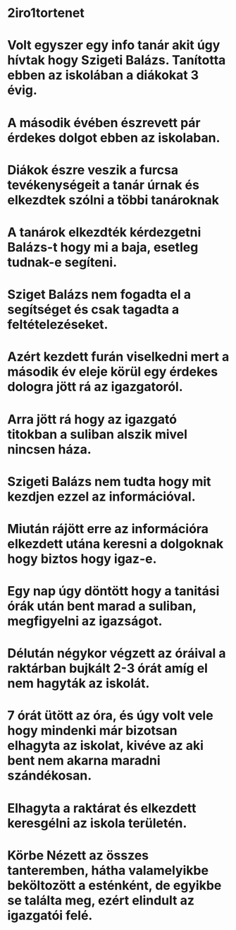 # 2iro1tortenet

# Volt egyszer egy info tanár akit úgy hívtak hogy Szigeti Balázs. Tanította ebben az iskolában a diákokat 3 évig.

# A második évében észrevett pár érdekes dolgot ebben az iskolaban.

# Diákok észre veszik a furcsa tevékenységeit a tanár úrnak és elkezdtek szólni a többi tanároknak 

# A tanárok elkezdték kérdezgetni Balázs-t hogy mi a baja, esetleg tudnak-e segíteni.

# Sziget Balázs nem fogadta el a segítséget és csak tagadta a feltételezéseket.

# Azért kezdett furán viselkedni mert a második év eleje körül egy érdekes dologra jött rá az igazgatoról.

# Arra jött rá hogy az igazgató titokban a suliban alszik mivel nincsen háza.

# Szigeti Balázs nem tudta hogy mit kezdjen ezzel az információval.

# Miután rájött erre az információra elkezdett utána keresni a dolgoknak hogy biztos hogy igaz-e.

# Egy nap úgy döntött hogy a tanitási órák után bent marad a suliban, megfigyelni az igazságot.

# Délután négykor végzett az óráival a raktárban bujkált 2-3 órát amíg el nem hagyták az iskolát.

# 7 órát ütött az óra, és úgy volt vele hogy mindenki már bizotsan elhagyta az iskolat, kivéve az aki bent nem akarna maradni szándékosan.

# Elhagyta a raktárat és elkezdett keresgélni az iskola területén.

# Körbe Nézett az összes tanteremben, hátha valamelyikbe beköltozött a esténként, de egyikbe se találta meg, ezért elindult az igazgatói felé.